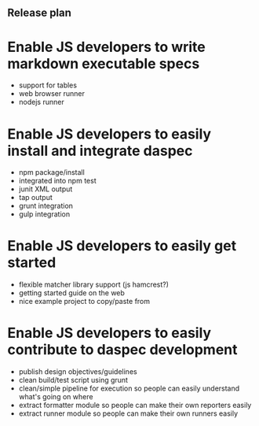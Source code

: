 Release plan
------------

# Enable JS developers to write markdown executable specs

* support for tables
* web browser runner
* nodejs runner

# Enable JS developers to easily install and integrate daspec

* npm package/install
* integrated into npm test
* junit XML output
* tap output
* grunt integration
* gulp integration

# Enable JS developers to easily get started

* flexible matcher library support (js hamcrest?)
* getting started guide on the web
* nice example project to copy/paste from

# Enable JS developers to easily contribute to daspec development

* publish design objectives/guidelines 
* clean build/test script using grunt
* clean/simple pipeline for execution so people can easily understand what's going on where
* extract formatter module so people can make their own reporters easily
* extract runner module so people can make their own runners easily
